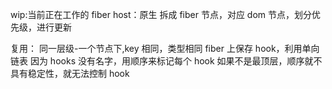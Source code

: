 wip:当前正在工作的 fiber
host：原生
拆成 fiber 节点，对应 dom 节点，划分优先级，进行更新

复用：
同一层级-一个节点下,key 相同，类型相同
fiber 上保存 hook，利用单向链表
因为 hooks 没有名字，用顺序来标记每个 hook
如果不是最顶层，顺序就不具有稳定性，就无法控制 hook
